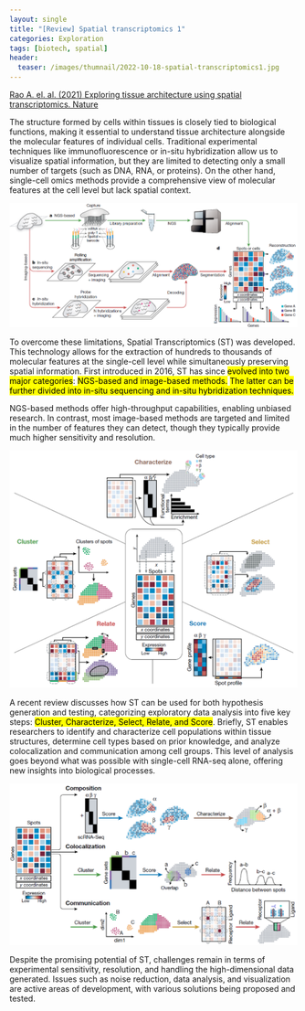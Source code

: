 ```yaml
---
layout: single
title: "[Review] Spatial transcriptomics 1"
categories: Exploration
tags: [biotech, spatial]
header:
  teaser: /images/thumnail/2022-10-18-spatial-transcriptomics1.jpg
---
```


[Rao A. el. al. (2021) Exploring tissue architecture using spatial transcriptomics. Nature](https://www.nature.com/articles/s41586-021-03634-9)

The structure formed by cells within tissues is closely tied to biological functions, making it essential to understand tissue architecture alongside the molecular features of individual cells. Traditional experimental techniques like immunofluorescence or in-situ hybridization allow us to visualize spatial information, but they are limited to detecting only a small number of targets (such as DNA, RNA, or proteins). On the other hand, single-cell omics methods provide a comprehensive view of molecular features at the cell level but lack spatial context.

![2024-08-14-13-33-19-image.png](../../images/2022-10-18-spatial-transcriptomics1/db2db03448897c203c001a1b01c35938d6ff5045.png)

To overcome these limitations, Spatial Transcriptomics (ST) was developed. This technology allows for the extraction of hundreds to thousands of molecular features at the single-cell level while simultaneously preserving spatial information. First introduced in 2016, ST has since <mark>evolved into two major categories</mark>: <mark>NGS-based and image-based methods.</mark> <mark>The latter can be further divided into in-situ sequencing and in-situ hybridization techniques.</mark>

NGS-based methods offer high-throughput capabilities, enabling unbiased research. In contrast, most image-based methods are targeted and limited in the number of features they can detect, though they typically provide much higher sensitivity and resolution.

![2024-08-14-13-33-44-image.png](../../images/2022-10-18-spatial-transcriptomics1/54c8d0d536d61fb0807a7627a0d1bcaf8f5ec404.png)

A recent review discusses how ST can be used for both hypothesis generation and testing, categorizing exploratory data analysis into five key steps: <mark>Cluster, Characterize, Select, Relate, and Score</mark>. Briefly, ST enables researchers to identify and characterize cell populations within tissue structures, determine cell types based on prior knowledge, and analyze colocalization and communication among cell groups. This level of analysis goes beyond what was possible with single-cell RNA-seq alone, offering new insights into biological processes.

![787246ef2bd4c1b8f0938c06f166c99e2f18ace6.jpg](../../images/2022-10-18-spatial-transcriptomics1/469c4abaef3fc49166d78c9bcd344b0a99922773.jpg)

Despite the promising potential of ST, challenges remain in terms of experimental sensitivity, resolution, and handling the high-dimensional data generated. Issues such as noise reduction, data analysis, and visualization are active areas of development, with various solutions being proposed and tested.